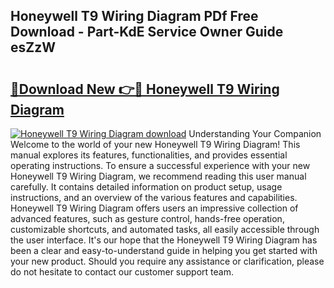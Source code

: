 ## Honeywell T9 Wiring Diagram PDf Free Download - Part-KdE Service Owner Guide esZzW

# <h2><a href="http://dfsy28.blite.top/?on=Honeywell+T9+Wiring+Diagram">🔗Download New 👉🔴 Honeywell T9 Wiring Diagram</a></h2>

[![Honeywell T9 Wiring Diagram download](https://i.imgur.com/lujVjoI.png)](http://dfsy28.blite.top/?on=Honeywell+T9+Wiring+Diagram)
Understanding Your Companion Welcome to the world of your new Honeywell T9 Wiring Diagram! This manual explores its features, functionalities, and provides essential operating instructions. To ensure a successful experience with your new Honeywell T9 Wiring Diagram, we recommend reading this user manual carefully. It contains detailed information on product setup, usage instructions, and an overview of the various features and capabilities. Honeywell T9 Wiring Diagram offers users an impressive collection of advanced features, such as gesture control, hands-free operation, customizable shortcuts, and automated tasks, all easily accessible through the user interface. It's our hope that the Honeywell T9 Wiring Diagram has been a clear and easy-to-understand guide in helping you get started with your new product. Should you require any assistance or clarification, please do not hesitate to contact our customer support team.
